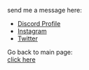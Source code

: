 send me a message here:
- <a href="https://discord.com/users/278240341784788993"> Discord Profile </a>
- <a href="https://instagram.com/mottsui.senpai"> Instagram </a>
- <a href="https://twitter.com/mottsui_senpai"> Twitter </a>

Go back to main page: <br>
<a href="https://github.com/mottsui-senpai"> click here </a>
